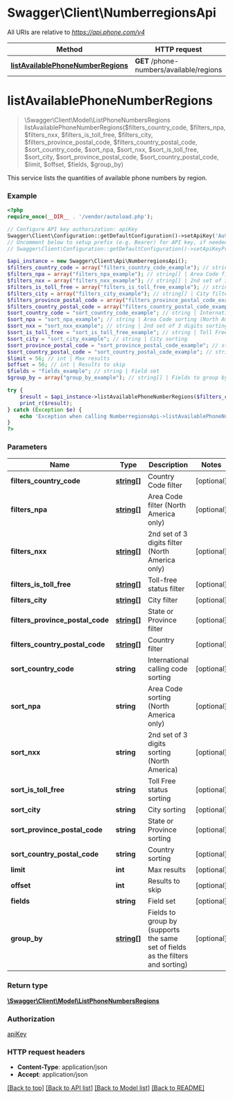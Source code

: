 # Swagger\Client\NumberregionsApi

All URIs are relative to *https://api.phone.com/v4*

Method | HTTP request | Description
------------- | ------------- | -------------
[**listAvailablePhoneNumberRegions**](NumberregionsApi.md#listAvailablePhoneNumberRegions) | **GET** /phone-numbers/available/regions | 


# **listAvailablePhoneNumberRegions**
> \Swagger\Client\Model\ListPhoneNumbersRegions listAvailablePhoneNumberRegions($filters_country_code, $filters_npa, $filters_nxx, $filters_is_toll_free, $filters_city, $filters_province_postal_code, $filters_country_postal_code, $sort_country_code, $sort_npa, $sort_nxx, $sort_is_toll_free, $sort_city, $sort_province_postal_code, $sort_country_postal_code, $limit, $offset, $fields, $group_by)



This service lists the quantities of available phone numbers by region.

### Example
```php
<?php
require_once(__DIR__ . '/vendor/autoload.php');

// Configure API key authorization: apiKey
Swagger\Client\Configuration::getDefaultConfiguration()->setApiKey('Authorization', 'YOUR_API_KEY');
// Uncomment below to setup prefix (e.g. Bearer) for API key, if needed
// Swagger\Client\Configuration::getDefaultConfiguration()->setApiKeyPrefix('Authorization', 'Bearer');

$api_instance = new Swagger\Client\Api\NumberregionsApi();
$filters_country_code = array("filters_country_code_example"); // string[] | Country Code filter
$filters_npa = array("filters_npa_example"); // string[] | Area Code filter (North America only)
$filters_nxx = array("filters_nxx_example"); // string[] | 2nd set of 3 digits filter (North America only)
$filters_is_toll_free = array("filters_is_toll_free_example"); // string[] | Toll-free status filter
$filters_city = array("filters_city_example"); // string[] | City filter
$filters_province_postal_code = array("filters_province_postal_code_example"); // string[] | State or Province filter
$filters_country_postal_code = array("filters_country_postal_code_example"); // string[] | Country filter
$sort_country_code = "sort_country_code_example"; // string | International calling code sorting
$sort_npa = "sort_npa_example"; // string | Area Code sorting (North America only)
$sort_nxx = "sort_nxx_example"; // string | 2nd set of 3 digits sorting (North America)
$sort_is_toll_free = "sort_is_toll_free_example"; // string | Toll Free status sorting
$sort_city = "sort_city_example"; // string | City sorting
$sort_province_postal_code = "sort_province_postal_code_example"; // string | State or Province sorting
$sort_country_postal_code = "sort_country_postal_code_example"; // string | Country sorting
$limit = 56; // int | Max results
$offset = 56; // int | Results to skip
$fields = "fields_example"; // string | Field set
$group_by = array("group_by_example"); // string[] | Fields to group by (supports the same set of fields as the filters and sorting)

try {
    $result = $api_instance->listAvailablePhoneNumberRegions($filters_country_code, $filters_npa, $filters_nxx, $filters_is_toll_free, $filters_city, $filters_province_postal_code, $filters_country_postal_code, $sort_country_code, $sort_npa, $sort_nxx, $sort_is_toll_free, $sort_city, $sort_province_postal_code, $sort_country_postal_code, $limit, $offset, $fields, $group_by);
    print_r($result);
} catch (Exception $e) {
    echo 'Exception when calling NumberregionsApi->listAvailablePhoneNumberRegions: ', $e->getMessage(), PHP_EOL;
}
?>
```

### Parameters

Name | Type | Description  | Notes
------------- | ------------- | ------------- | -------------
 **filters_country_code** | [**string[]**](../Model/string.md)| Country Code filter | [optional]
 **filters_npa** | [**string[]**](../Model/string.md)| Area Code filter (North America only) | [optional]
 **filters_nxx** | [**string[]**](../Model/string.md)| 2nd set of 3 digits filter (North America only) | [optional]
 **filters_is_toll_free** | [**string[]**](../Model/string.md)| Toll-free status filter | [optional]
 **filters_city** | [**string[]**](../Model/string.md)| City filter | [optional]
 **filters_province_postal_code** | [**string[]**](../Model/string.md)| State or Province filter | [optional]
 **filters_country_postal_code** | [**string[]**](../Model/string.md)| Country filter | [optional]
 **sort_country_code** | **string**| International calling code sorting | [optional]
 **sort_npa** | **string**| Area Code sorting (North America only) | [optional]
 **sort_nxx** | **string**| 2nd set of 3 digits sorting (North America) | [optional]
 **sort_is_toll_free** | **string**| Toll Free status sorting | [optional]
 **sort_city** | **string**| City sorting | [optional]
 **sort_province_postal_code** | **string**| State or Province sorting | [optional]
 **sort_country_postal_code** | **string**| Country sorting | [optional]
 **limit** | **int**| Max results | [optional]
 **offset** | **int**| Results to skip | [optional]
 **fields** | **string**| Field set | [optional]
 **group_by** | [**string[]**](../Model/string.md)| Fields to group by (supports the same set of fields as the filters and sorting) | [optional]

### Return type

[**\Swagger\Client\Model\ListPhoneNumbersRegions**](../Model/ListPhoneNumbersRegions.md)

### Authorization

[apiKey](../../README.md#apiKey)

### HTTP request headers

 - **Content-Type**: application/json
 - **Accept**: application/json

[[Back to top]](#) [[Back to API list]](../../README.md#documentation-for-api-endpoints) [[Back to Model list]](../../README.md#documentation-for-models) [[Back to README]](../../README.md)

